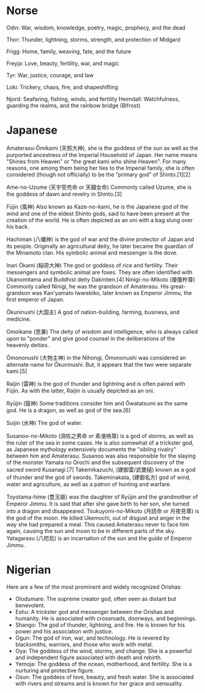 
# Norse
Odin: War, wisdom, knowledge, poetry, magic, prophecy, and the dead 

Thor: Thunder, lightning, storms, strength, and protection of Midgard

Frigg: Home, family, weaving, fate, and the future 

Freyja: Love, beauty, fertility, war, and magic 

Tyr: War, justice, courage, and law 

Loki: Trickery, chaos, fire, and shapeshifting 

Njord: Seafaring, fishing, winds, and fertility 
Heimdall: Watchfulness, guarding the realms, and the rainbow bridge (Bifrost) 

# Japanese

Amaterasu-Ōmikami (天照大神), she is the goddess of the sun as well as the purported ancestress of the Imperial Household of Japan. Her name means "Shines from Heaven" or "the great kami who shine Heaven". For many reasons, one among them being her ties to the Imperial family, she is often considered (though not officially) to be the "primary god" of Shinto.[1][2]

Ame-no-Uzume (天宇受売命 or 天鈿女命) Commonly called Uzume, she is the goddess of dawn and revelry in Shinto.[3]

Fūjin (風神) Also known as Kaze-no-kami, he is the Japanese god of the wind and one of the eldest Shinto gods, said to have been present at the creation of the world. He is often depicted as an oni with a bag slung over his back.

Hachiman (八幡神) is the god of war and the divine protector of Japan and its people. Originally an agricultural deity, he later became the guardian of the Minamoto clan. His symbolic animal and messenger is the dove.

Inari Ōkami (稲荷大神) The god or goddess of rice and fertility. Their messengers and symbolic animal are foxes. They are often identified with Ukanomitama and Buddhist deity Dakiniten.[4]
Ninigi-no-Mikoto (瓊瓊杵尊) Commonly called Ninigi, he was the grandson of Amaterasu. His great-grandson was Kan'yamato Iwarebiko, later known as Emperor Jimmu, the first emperor of Japan.

Ōkuninushi (大国主) A god of nation-building, farming, business, and medicine.

Omoikane (思兼) The deity of wisdom and intelligence, who is always called upon to "ponder" and give good counsel in the deliberations of the heavenly deities.

Ōmononushi (大物主神) in the Nihongi, Ōmononushi was considered an alternate name for Ōkuninushi. But, it appears that the two were separate kami.[5]

Raijin (雷神) is the god of thunder and lightning and is often paired with Fūjin. As with the latter, Raijin is usually depicted as an oni.

Ryūjin (龍神) Some traditions consider him and Ōwatatsumi as the same god. He is a dragon, as well as god of the sea.[6]

Suijin (水神) The god of water.

Susanoo-no-Mikoto (須佐之男命 or 素戔嗚尊) is a god of storms, as well as the ruler of the sea in some cases. He is also somewhat of a trickster god, as Japanese mythology extensively documents the "sibling rivalry" between him and Amaterasu. Susanoo was also responsible for the slaying of the monster Yamata no Orochi and the subsequent discovery of the sacred sword Kusanagi.[7]
Takemikazuchi, (建御雷/武甕槌) known as a god of thunder and the god of swords.
Takeminakata, (建御名方) god of wind, water and agriculture, as well as a patron of hunting and warfare.

Toyotama-hime (豊玉姫) was the daughter of Ryūjin and the grandmother of Emperor Jimmu. It is said that after she gave birth to her son, she turned into a dragon and disappeared.
Tsukuyomi-no-Mikoto (月読命 or 月夜見尊) is the god of the moon. He killed Ukemochi, out of disgust and anger in the way she had prepared a meal. This caused Amaterasu never to face him again, causing the sun and moon to be in different parts of the sky.
Yatagarasu (八咫烏) is an incarnation of the sun and the guide of Emperor Jimmu.

# Nigerian

Here are a few of the most prominent and widely recognized Orishas:
 * Olodumare: The supreme creator god, often seen as distant but benevolent.
 * Eshu:  A trickster god and messenger between the Orishas and humanity. He is associated with crossroads, doorways, and beginnings.
 * Shango:  The god of thunder, lightning, and fire. He is known for his power and his association with justice.
 * Ogun:  The god of iron, war, and technology. He is revered by blacksmiths, warriors, and those who work with metal.
 * Oya:  The goddess of the wind, storms, and change. She is a powerful and independent figure associated with death and rebirth.
 * Yemoja:  The goddess of the ocean, motherhood, and fertility. She is a nurturing and protective figure.
 * Osun:  The goddess of love, beauty, and fresh water. She is associated with rivers and streams and is known for her grace and sensuality.